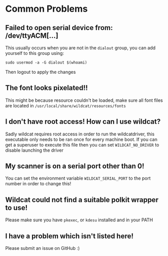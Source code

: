 # Common Problems

## Failed to open serial device from: /dev/ttyACM[...]
This usually occurs when you are not in the ```dialout``` group, you can add yourself to this group using:
```shell
sudo usermod -a -G dialout $(whoami)
```
Then logout to apply the changes

## The font looks pixelated!!
This might be because resource couldn't be loaded, make sure all font files are located in ```/usr/local/share/wildcat/resources/fonts```

## I don't have root access! How can I use wildcat?
Sadly wildcat requires root access in order to run the wildcatdriver, this executable only needs to be ran once for every machine boot. If you can get a superuser to execute this file then you can set ```WILDCAT_NO_DRIVER``` to disable launching the driver

## My scanner is on a serial port other than 0!
You can set the environment variable ```WILDCAT_SERIAL_PORT``` to the port number in order to change this!

## Wildcat could not find a suitable polkit wrapper to use!
Please make sure you have ```pkexec```, or ```kdesu``` installed and in your PATH

## I have a problem which isn't listed here!
Please submit an issue on GitHub :)